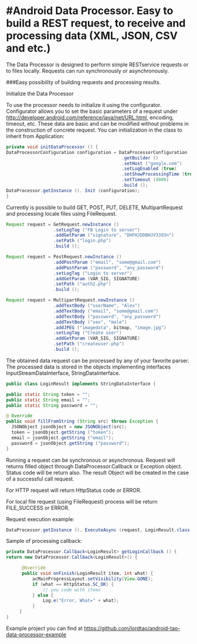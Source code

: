 #Android Data Processor. Easy to build a REST request, to receive and processing data (XML, JSON, CSV and etc.)
===========================

The Data Processor is designed to perform simple RESTservice requests or to files locally. Requests can run synchronously or asynchronously.

###Easy possibility of building requests and processing results.

Initialize the Data Processor

To use the processor needs to initialize it using the configurator. Configurator allows you to set the basic parameters of a request under http://developer.android.com/reference/java/net/URL.html, encoding, timeout, etc. These data are basic and can be modified without problems in the construction of concrete request. You can initialization in the class to inherit from Application:

```java
private void initDataProcessor () {
DataProcessorConfiguration configuration = DataProcessorConfiguration
                                            .getBuilder ()
                                            .setHost ("google.com")
                                            .setLogEnabled (true)
                                            .setShowProcessingTime (true)
                                            .setTimeout (4000)
                                            .build ();
DataProcessor.getInstance (). Init (configuration);
}
```

Currently is possible to build GET, POST, PUT, DELETE, MultipartRequest and processing locale files using FileRequest.

```java
Request request = GetRequest.newInstance ()
                  .setLogTag ("FB Login to server")
                  .addGetParam ("signature", "DHFHJDDBHJV3393n")
                  .setPath ("login.php")
                  .build ();
```

```java
Request request = PostRequest.newInstance ()
                  .addPostParam ("email", "some@gmail.com")
                  .addPostParam ("password", "any_password")
                  .setLogTag ("Login to server")
                  .addGetParam (VAR_SIG, SIGNATURE)
                  .setPath ("auth2.php")
                  .build ();
```

```java
Request request = MultipartRequest.newInstance ()
                  .addTextBody ("userName", "Alex")
                  .addTextBody ("email", "some@gmail.com")
                  .addTextBody ("password", "any_password")
                  .addTextBody ("sex", "male")
                  .addJPEG ("imagedata", bitmap, "image.jpg")
                  .setLogTag ("Create user")
                  .addGetParam (VAR_SIG, SIGNATURE)
                  .setPath ("createuser.php")
                  .build ();
```

The obtained data request can be processed by any of your favorite parser. The processed data is stored in the objects implementing interfaces InputStreamDataInterface, StringDataInterface.

```java
public class LoginResult implements StringDataInterface {

public static String token = "";
public static String email = "";
public static String password = "";

@ Override
public void fillFromString (String src) throws Exception {
  JSONObject jsonObject = new JSONObject(src);
  token = jsonObject.getString ("token");
  email = jsonObject.getString ("email");
  password = jsonObject.getString ("password");
}
```

Running a request can be synchronous or asynchronous. Request will returns filled object through DataProcessor.Callback or Exception object. Status code will be return also. The result Object will be created in the case of a successful call request.

For HTTP request will return HttpStatus code or ERROR.

For local file request (using FileRequest) process will be return FILE_SUCCESS or ERROR.

Request execution example:

```java
DataProcessor.getInstance (). ExecuteAsync (request, LoginResult.class, callback);
```

Sample of processing callback:

```java
private DataProcessor.Callback<LoginResult> getLoginCallback () {
return new DataProcessor.Callback<LoginResult>() {

      @Override
      public void onFinish(LoginResult item, int what) {
          acMainProgressLayout.setVisibility(View.GONE);
          if (what == HttpStatus.SC_OK) {
              // you code with items
          } else {
              Log.e("Error, What=" + what);
          }
     }
}
```

Example project you can find at https://github.com/lordtao/android-tao-data-processor-example

